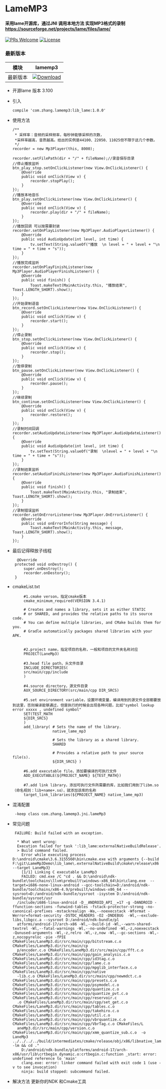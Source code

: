 # LameMP3
####  采用lame开源库，通过JNI 调用本地方法 实现MP3格式的录制 https://sourceforge.net/projects/lame/files/lame/
 
[![PRs Welcome](https://img.shields.io/badge/PRs-welcome-brightgreen.svg)](https://github.com/zhangYanGitHub/LameMP3/pulls)
[![License](https://img.shields.io/badge/License-Apache%202.0-orange.svg)](https://github.com/zhangYanGitHub/LameMP3/blob/master/LICENSE) 

### 最新版本

模块|lamemp3|
---|---|
最新版本|[![Download](https://api.bintray.com/packages/zhangyan000/maven/lamemp3/images/download.svg)](https://bintray.com/zhangyan000/maven/lamemp3/_latestVersion)|


  * 开源lame  版本 3.100
  
  * 引入
        
        compile 'com.zhang.lamemp3:lib_lame:1.0.0'
  
  * 使用方法
  
        /**
         * 采样率：音频的采样频率，每秒钟能够采样的次数，
         *采样率越高，音质越高。给出的实例是44100、22050、11025但不限于这几个参数。
         */
        recorder = new Mp3Player(this, 8000);

        recorder.setFilePath(dir + "/" + fileName);//录音保存目录
        //停止播放监听
        btn_play_stop.setOnClickListener(new View.OnClickListener() {
            @Override
            public void onClick(View v) {
                recorder.stopPlay();
            }
        });
        //播放本地音乐
        btn_play.setOnClickListener(new View.OnClickListener() {
            @Override
            public void onClick(View v) {
                recorder.play(dir + "/" + fileName);
            }
        });
        //播放回调 可以按需要封装
        recorder.setOnPlayListener(new Mp3Player.AudioPlayerListener() {
            @Override
            public void AudioUpdate(int level, int time) {
                tv.setText(String.valueOf("播放  \n level = " + level + "\n time = " + time + "s"));
            }
        });
        //播放完成监听
        recorder.setOnPlayFinishListener(new Mp3Player.AudioPlayerFinishListener() {
            @Override
            public void finish() {
                Toast.makeText(MainActivity.this, "播放结束", Toast.LENGTH_SHORT).show();
            }
        });
        //开始录制语音
        btn_record.setOnClickListener(new View.OnClickListener() {
            @Override
            public void onClick(View v) {
                recorder.start();
            }
        });
        //停止录制
        btn_stop.setOnClickListener(new View.OnClickListener() {
            @Override
            public void onClick(View v) {
                recorder.stop();
            }
        });
        //暂停录制
        btn_pause.setOnClickListener(new View.OnClickListener() {
            @Override
            public void onClick(View v) {
                recorder.pause();
            }
        });
        //继续录制
        btn_continue.setOnClickListener(new View.OnClickListener() {
            @Override
            public void onClick(View v) {
                recorder.restore();
            }
        });
        //录制时间回调
        recorder.setAudioUpdateListener(new Mp3Player.AudioUpdateListener() {
            @Override
            public void AudioUpdate(int level, int time) {
                tv.setText(String.valueOf("录制  \nlevel = " + level + "\n time = " + time + "s"));
            }
        });
        //录制结束监听
        recorder.setAudioFinishListener(new Mp3Player.AudioFinishListener() {
            @Override
            public void finish() {
                Toast.makeText(MainActivity.this, "录制结束", Toast.LENGTH_SHORT).show();
            }
        });
        //录制错误监听
        recorder.setOnErrorListener(new Mp3Player.OnErrorListener() {
            @Override
            public void onErrorInfo(String message) {
                Toast.makeText(MainActivity.this, message, Toast.LENGTH_SHORT).show();
            }
        });
* 最后记得释放子线程

        @Override
       protected void onDestroy() {
           super.onDestroy();
           recorder.onDestory();
       }
*  cmakeList.txt

            #1.cmake verson，指定cmake版本
            cmake_minimum_required(VERSION 3.4.1)

            # Creates and names a library, sets it as either STATIC
            # or SHARED, and provides the relative paths to its source code.
            # You can define multiple libraries, and CMake builds them for you.
            # Gradle automatically packages shared libraries with your APK.


            #2.project name，指定项目的名称，一般和项目的文件夹名称对应
            PROJECT(LaneMp3)

            #3.head file path，头文件目录
            INCLUDE_DIRECTORIES(
            src/main/cpp/include
            )

            #4.source directory，源文件目录
            AUX_SOURCE_DIRECTORY(src/main/cpp DIR_SRCS)

            #5.set environment variable，设置环境变量，编译用到的源文件全部都要放到这里，否则编译能够通过，但是执行的时候会出现各种问题，比如"symbol lookup error xxxxx , undefined symbol"
            SET(TEST_MATH
            ${DIR_SRCS}
            )
            add_library( # Sets the name of the library.
                         native_lame_mp3

                         # Sets the library as a shared library.
                         SHARED

                         # Provides a relative path to your source file(s).
                         ${DIR_SRCS} )

            #6.add executable file，添加要编译的可执行文件
            ADD_EXECUTABLE(${PROJECT_NAME} ${TEST_MATH})

            #7.add link library，添加可执行文件所需要的库，比如我们用到了libm.so（命名规则：lib+name+.so），就添加该库的名称
            target_link_libraries(${PROJECT_NAME} native_lame_mp3)
* 混淆配置

       -keep class com.zhang.lamemp3.jni.lameMp3

 * 常见问题

        FAILURE: Build failed with an exception.

         * What went wrong:
         Execution failed for task ':lib_lame:externalNativeBuildRelease'.
         > Build command failed.
           Error while executing process D:\android\cmake\3.6.3155560\bin\cmake.exe with arguments {--build F:\git\LameMp3Demo\lib_lame\.externalNativeBuild\cmake\release\x86 --target LaneMp3}
           [1/1] Linking C executable LaneMp3
           FAILED: cmd.exe /C "cd . && D:\android\ndk-bundle\toolchains\llvm\prebuilt\windows-x86_64\bin\clang.exe  --target=i686-none-linux-android --gcc-toolchain=D:/android/ndk-bundle/toolchains/x86-4.9/prebuilt/windows-x86_64 --sysroot=D:/android/ndk-bundle/sysroot -isystem D:/android/ndk-bundle/sysroot/usr
         /include/i686-linux-android -D__ANDROID_API__=17 -g -DANDROID -ffunction-sections -funwind-tables -fstack-protector-strong -no-canonical-prefixes -mstackrealign -Wa,--noexecstack -Wformat -Werror=format-security -DSTDC_HEADERS -O2 -DNDEBUG  -Wl,--exclude-libs,libgcc.a --sysroot D:/android/ndk-bundle/pl
         atforms/android-17/arch-x86 -Wl,--build-id -Wl,--warn-shared-textrel -Wl,--fatal-warnings -Wl,--no-undefined -Wl,-z,noexecstack -Qunused-arguments -Wl,-z,relro -Wl,-z,now -Wl,--gc-sections -Wl,-z,nocopyreloc -pie -fPIE CMakeFiles/LaneMp3.dir/src/main/cpp/bitstream.c.o CMakeFiles/LaneMp3.dir/src/main/cp
         p/encoder.c.o CMakeFiles/LaneMp3.dir/src/main/cpp/fft.c.o CMakeFiles/LaneMp3.dir/src/main/cpp/gain_analysis.c.o CMakeFiles/LaneMp3.dir/src/main/cpp/id3tag.c.o CMakeFiles/LaneMp3.dir/src/main/cpp/lame.c.o CMakeFiles/LaneMp3.dir/src/main/cpp/mpglib_interface.c.o CMakeFiles/LaneMp3.dir/src/main/cpp/native
         -lib.c.o CMakeFiles/LaneMp3.dir/src/main/cpp/newmdct.c.o CMakeFiles/LaneMp3.dir/src/main/cpp/presets.c.o CMakeFiles/LaneMp3.dir/src/main/cpp/psymodel.c.o CMakeFiles/LaneMp3.dir/src/main/cpp/quantize.c.o CMakeFiles/LaneMp3.dir/src/main/cpp/quantize_pvt.c.o CMakeFiles/LaneMp3.dir/src/main/cpp/reservoir.c
         .o CMakeFiles/LaneMp3.dir/src/main/cpp/set_get.c.o CMakeFiles/LaneMp3.dir/src/main/cpp/tables.c.o CMakeFiles/LaneMp3.dir/src/main/cpp/takehiro.c.o CMakeFiles/LaneMp3.dir/src/main/cpp/util.c.o CMakeFiles/LaneMp3.dir/src/main/cpp/vbrquantize.c.o CMakeFiles/LaneMp3.dir/src/main/cpp/VbrTag.c.o CMakeFiles/L
         aneMp3.dir/src/main/cpp/version.c.o CMakeFiles/LaneMp3.dir/src/main/cpp/xmm_quantize_sub.c.o  -o LaneMp3  ../../../../build/intermediates/cmake/release/obj/x86/libnative_lame_mp3.so -lm && cd ."
           D:/android/ndk-bundle/platforms/android-17/arch-x86/usr/lib\crtbegin_dynamic.o:crtbegin.c:function _start: error: undefined reference to 'main'
           clang.exe: error: linker command failed with exit code 1 (use -v to see invocation)
           ninja: build stopped: subcommand failed.
* 解决方法
        更新你的NDK 和Cmake工具